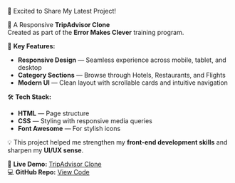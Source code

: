 🌟 Excited to Share My Latest Project!

🔹 A Responsive **TripAdvisor Clone**  
Created as part of the **Error Makes Clever** training program.

🧭 **Key Features:**

- **Responsive Design** — Seamless experience across mobile, tablet, and desktop  
- **Category Sections** — Browse through Hotels, Restaurants, and Flights  
- **Modern UI** — Clean layout with scrollable cards and intuitive navigation  

🛠️ **Tech Stack:**

- **HTML** — Page structure  
- **CSS** — Styling with responsive media queries  
- **Font Awesome** — For stylish icons  

💡 This project helped me strengthen my **front-end development skills** and sharpen my **UI/UX sense**.

🔗 **Live Demo:** [TripAdvisor Clone](https://varsha-sk000.github.io/Tripadvisor/)  
💻 **GitHub Repo:** [View Code](https://github.com/Varsha-SK000/Tripadvisor)


